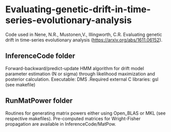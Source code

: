 Evaluating-genetic-drift-in-time-series-evolutionary-analysis
=============================================================

Code used in Nene, N.R., Mustonen,V., Illingworth, C.R. Evaluating genetic drift in time-series evolutionary analysis (https://arxiv.org/abs/1611.06152).


InferenceCode folder
-------------------
Forward-backward/predict-update HMM algorithm for drift model parameter estimation (N or sigma) through likelihood maximization and posterior calculation. Executable: DMS .Required external C libraries: gsl (see makefile) 

RunMatPower folder
------------------
Routines for generating matrix powers either using Open_BLAS or MKL (see respective makefiles). Pre-computed matrices for Wright-Fisher propagation are available in InferenceCode/MatPow.

